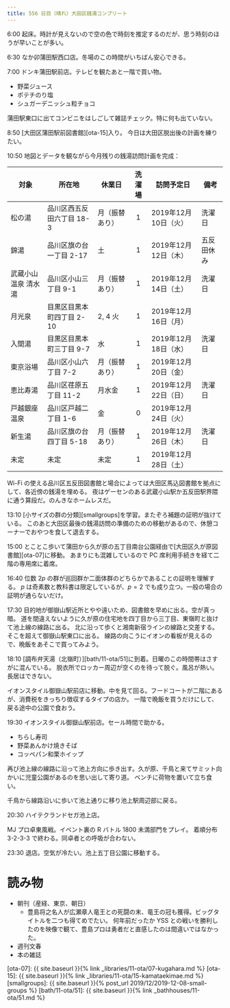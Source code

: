 ```yaml
---
title: 556 日目（晴れ）大田区銭湯コンプリート
---
```


6:00 起床。時計が見えないので空の色で時刻を推定するのだが、思う時刻のほうが早いことが多い。

6:30 なか卯蒲田駅西口店。冬場のこの時間がいちばん安心できる。

7:00 ドンキ蒲田駅前店。テレビを観たあと一階で買い物。
* 野菜ジュース
* ポテチのり塩
* シュガーデニッシュ粒チョコ

蒲田駅東口に出てコンビニをはしごして雑誌チェック。特に何も出ていない。

8:50 [大田区蒲田駅前図書館][ota-15]入り。
今日は大田区脱出後の計画を練りたい。

10:50 地図とデータを観ながら今月残りの銭湯訪問計画を完成：

| 対象                | 所在地                    | 休業日         | 洗濯場 | 訪問予定日           | 備考       |
| ------------------- | ------------------------- | -------------- | :----: | -------------------- | ---------- |
| 松の湯              | 品川区西五反田六丁目 18-3 | 月（振替あり） |   1    | 2019年12月10日（火） | 洗濯日     |
| 錦湯                | 品川区旗の台一丁目 2-17   | 土             |   1    | 2019年12月12日（木） | 五反田休み |
| 武蔵小山温泉 清水湯 | 品川区小山三丁目 9-1      | 月（振替あり） |   1    | 2019年12月14日（土） | 洗濯日     |
| 月光泉              | 目黒区目黒本町四丁目 2-10 | 2, 4 火        |   1    | 2019年12月16日（月） |            |
| 入間湯              | 目黒区目黒本町三丁目 9-7  | 水             |   1    | 2019年12月18日（水） | 洗濯日     |
| 東京浴場            | 品川区小山六丁目 7-2      | 月（振替あり） |   1    | 2019年12月20日（金） |            |
| 恵比寿湯            | 品川区荏原五丁目 11-2     | 月水金         |   1    | 2019年12月22日（日） | 洗濯日     |
| 戸越銀座温泉        | 品川区戸越二丁目 1-6      | 金             |   0    | 2019年12月24日（火） |            |
| 新生湯              | 品川区旗の台四丁目 5-18   | 月（振替あり） |   1    | 2019年12月26日（木） | 洗濯日     |
| 未定                | 未定                      | 未定           |   1    | 2019年12月28日（土） |            |

Wi-Fi の使える品川区五反田図書館と場合によっては大田区馬込図書館を拠点にして、各近傍の銭湯を埋める。
夜はゲーセンのある武蔵小山駅か五反田駅界隈に通う算段だ。のんきなホームレスだ。

13:10 [小サイズの群の分類][smallgroups]を学習。またぞろ補題の証明が抜けている。
このあと大田区最後の銭湯訪問の準備のための移動があるので、休憩コーナーでおやつを食して退去する。

15:00 とことこ歩いて蒲田から久が原の五丁目南台公園経由で[大田区久が原図書館][ota-07]に移動。
あまりにも混雑しているので PC 席利用手続きを経て二階の専用席に着席。

16:40 位数 $2p$ の群が巡回群か二面体群のどちらかであることの証明を理解する。
$p$ は奇素数と教科書は限定しているが、$p = 2$ でも成り立つ。一般の場合の証明が通らないだけ。

17:30 目的地が御嶽山駅近所とやや遠いため、図書館を早めに出る。空が真っ暗。
道を間違えないように久が原の住宅地を四丁目から三丁目、東嶺町と抜けて池上線の線路に出る。
北に沿って歩くと湘南新宿ラインの線路と交差する。そこを超えて御嶽山駅東口に出る。
線路の向こうにイオンの看板が見えるので、晩飯をあそこで買ってみよう。

18:10 [調布弁天湯（北嶺町）][bath/11-ota/51]に到着。日曜のこの時間帯はさすがに混んでいる。
脱衣所でロッカー周辺が空くのを待って脱ぐ。風呂が熱い。長居はできない。

イオンスタイル御嶽山駅前店に移動。中を見て回る。フードコートが二階にあるが、消費税をきっちり徴収するタイプの店か。
一階で晩飯を買うだけにして、戻る途中の公園で食おう。

19:30 イオンスタイル御嶽山駅前店。セール時間で助かる。
* ちらし寿司
* 野菜あんかけ焼きそば
* コッペパン和栗ホイップ

再び池上線の線路に沿って池上方向に歩き出す。久が原、千鳥と来てサミット向かいに児童公園があるのを思い出して寄り道。
ベンチに荷物を置いて立ち食い。

千鳥から線路沿いに歩いて池上通りに移り池上駅周辺部に戻る。

20:30 ハイテクランドセガ池上店。

MJ プロ卓東風戦。イベント裏の R バトル 1800 未満部門をプレイ。
着順分布 3-2-3-3 で終わる。同卓者との呼吸が合わない。

23:30 退店。空気が冷たい。池上五丁目公園に移動する。

# 読み物

* 朝刊（産経、東京、朝日）
  * 豊島将之名人が広瀬章人竜王との死闘の末、竜王の冠も獲得。ビッグタイトルを二つも得てめでたい。
    何年前だったか YSS との戦いを勝利したのを映像で観て、豊島プロは勇者だと直感したのは間違いではなかった。
* 週刊文春
* 本の雑誌

[ota-07]: {{ site.baseurl }}{% link _libraries/11-ota/07-kugahara.md %}
[ota-15]: {{ site.baseurl }}{% link _libraries/11-ota/15-kamataekimae.md %}
[smallgroups]: {{ site.baseurl }}{% post_url 2019/12/2019-12-08-small-groups %}
[bath/11-ota/51]: {{ site.baseurl }}{% link _bathhouses/11-ota/51.md %}
